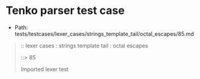 # Tenko parser test case

- Path: tests/testcases/lexer_cases/strings_template_tail/octal_escapes/85.md

> :: lexer cases : strings template tail : octal escapes
>
> ::> 85
>
> Imported lexer test
>
> <template tail> FourToSeven OctalDigit other char

## Input

`````js
`${"-->"}\77\
`
`````

## Output

_Note: the whole output block is auto-generated. Manual changes will be overwritten!_

Below follow outputs in four parsing modes: sloppy mode, strict mode script goal, module goal, web compat mode (always sloppy).

Note that the output parts are auto-generated by the test runner to reflect actual result.

### Sloppy mode

Parsed with script goal and as if the code did not start with strict mode header.

`````
throws: Parser error!
  Template contained an illegal escape, these are only allowed in _tagged_ templates in >=ES2018

`${"-->"}\77\
        ^------- error

`
`````

### Strict mode

Parsed with script goal but as if it was starting with `"use strict"` at the top.

_Output same as sloppy mode._

### Module goal

Parsed with the module goal.

_Output same as sloppy mode._

### Web compat mode

Parsed in sloppy script mode but with the web compat flag enabled.

_Output same as sloppy mode._
